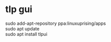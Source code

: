 # tlp gui
sudo add-apt-repository ppa:linuxuprising/apps  
sudo apt update  
sudo apt install tlpui  
